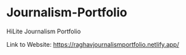 # Journalism-Portfolio
HiLite Journalism Portfolio

Link to Website: https://raghavjournalismportfolio.netlify.app/
